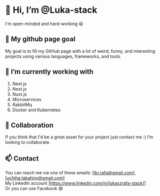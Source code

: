 <h1>👋 Hi, I’m @Luka-stack </h1>
I'm open-minded and hard-working 😃

## 👀 My github page goal
My goal is to fill my GitHub page with a lot of weird, funny, and interesting projects using various languages, frameworks, and tools.

## 🌱 I’m currently working with
1. Next.js
2. Nest.js
3. Nuxt.js
4. Microservices
5. RabbitMq
6. Docker and Kubernetes

## 💞️ Collaboration
If you think that I'd be a great asset for your project just contact me :) I’m looking to collaborate.

## 📫 Contact
You can reach me via one of these emails: [lkr.rafa@gmail.com], [uchiha.takahiro@gmail.com] <br>
My Linkedin account [https://www.linkedin.com/in/lukaszrafa-stack/]<br>
Or you can use Facebook 😅

<!---
Luka-stack/Luka-stack is a ✨ special ✨ repository because its `README.md` (this file) appears on your GitHub profile.
You can click the Preview link to take a look at your changes.
--->
